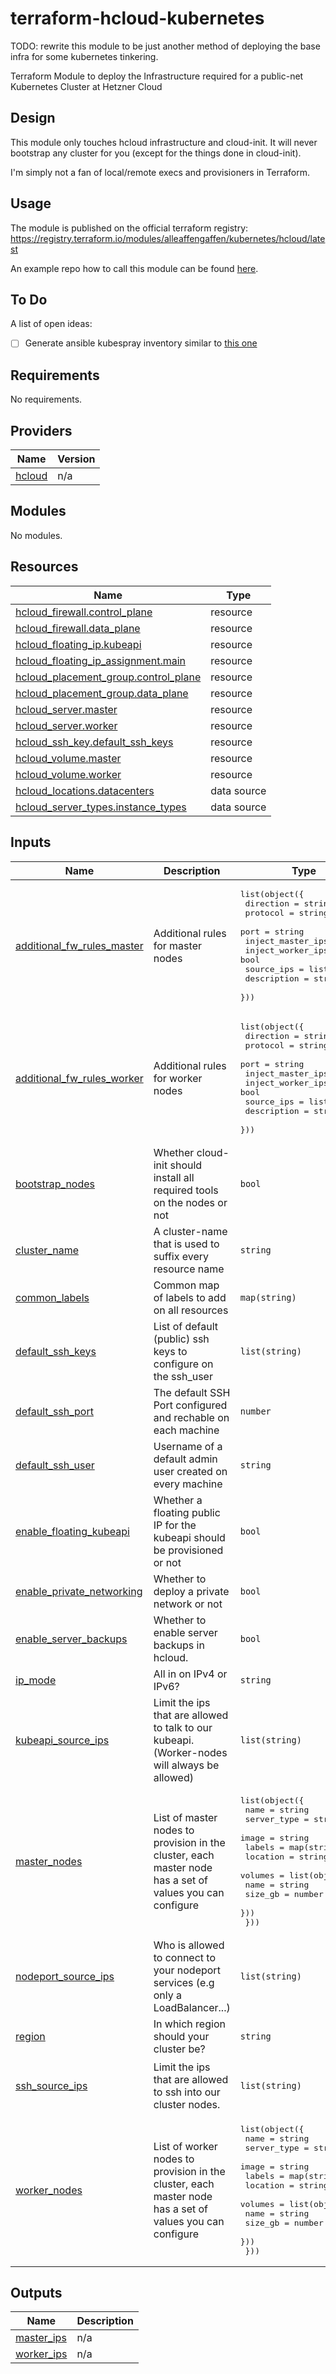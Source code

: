 # terraform-hcloud-kubernetes

TODO: rewrite this module to be just another method of deploying the base infra for some kubernetes tinkering.

Terraform Module to deploy the Infrastructure required for a public-net Kubernetes Cluster at Hetzner Cloud

## Design

This module only touches hcloud infrastructure and cloud-init. It will never bootstrap any cluster for you (except for the things done in cloud-init).

I'm simply not a fan of local/remote execs and provisioners in Terraform.

## Usage

The module is published on the official terraform registry: <https://registry.terraform.io/modules/alleaffengaffen/kubernetes/hcloud/latest>

An example repo how to call this module can be found [here](https://github.com/alleaffengaffen/cks_training/blob/main/00_lab_env/kubernetes.tf).

## To Do

A list of open ideas:

- [ ] Generate ansible kubespray inventory similar to [this one](https://github.com/kubernetes-sigs/kubespray/blob/master/contrib/terraform/hetzner/modules/kubernetes-cluster/templates/cloud-init.tmpl)

<!-- BEGIN_TF_DOCS -->
## Requirements

No requirements.

## Providers

| Name | Version |
|------|---------|
| <a name="provider_hcloud"></a> [hcloud](#provider\_hcloud) | n/a |

## Modules

No modules.

## Resources

| Name | Type |
|------|------|
| [hcloud_firewall.control_plane](https://registry.terraform.io/providers/hetznercloud/hcloud/latest/docs/resources/firewall) | resource |
| [hcloud_firewall.data_plane](https://registry.terraform.io/providers/hetznercloud/hcloud/latest/docs/resources/firewall) | resource |
| [hcloud_floating_ip.kubeapi](https://registry.terraform.io/providers/hetznercloud/hcloud/latest/docs/resources/floating_ip) | resource |
| [hcloud_floating_ip_assignment.main](https://registry.terraform.io/providers/hetznercloud/hcloud/latest/docs/resources/floating_ip_assignment) | resource |
| [hcloud_placement_group.control_plane](https://registry.terraform.io/providers/hetznercloud/hcloud/latest/docs/resources/placement_group) | resource |
| [hcloud_placement_group.data_plane](https://registry.terraform.io/providers/hetznercloud/hcloud/latest/docs/resources/placement_group) | resource |
| [hcloud_server.master](https://registry.terraform.io/providers/hetznercloud/hcloud/latest/docs/resources/server) | resource |
| [hcloud_server.worker](https://registry.terraform.io/providers/hetznercloud/hcloud/latest/docs/resources/server) | resource |
| [hcloud_ssh_key.default_ssh_keys](https://registry.terraform.io/providers/hetznercloud/hcloud/latest/docs/resources/ssh_key) | resource |
| [hcloud_volume.master](https://registry.terraform.io/providers/hetznercloud/hcloud/latest/docs/resources/volume) | resource |
| [hcloud_volume.worker](https://registry.terraform.io/providers/hetznercloud/hcloud/latest/docs/resources/volume) | resource |
| [hcloud_locations.datacenters](https://registry.terraform.io/providers/hetznercloud/hcloud/latest/docs/data-sources/locations) | data source |
| [hcloud_server_types.instance_types](https://registry.terraform.io/providers/hetznercloud/hcloud/latest/docs/data-sources/server_types) | data source |

## Inputs

| Name | Description | Type | Default | Required |
|------|-------------|------|---------|:--------:|
| <a name="input_additional_fw_rules_master"></a> [additional\_fw\_rules\_master](#input\_additional\_fw\_rules\_master) | Additional rules for master nodes | <pre>list(object({<br>    direction         = string<br>    protocol          = string<br>    port              = string<br>    inject_master_ips = bool<br>    inject_worker_ips = bool<br>    source_ips        = list(string)<br>    description       = string<br>  }))</pre> | `[]` | no |
| <a name="input_additional_fw_rules_worker"></a> [additional\_fw\_rules\_worker](#input\_additional\_fw\_rules\_worker) | Additional rules for worker nodes | <pre>list(object({<br>    direction         = string<br>    protocol          = string<br>    port              = string<br>    inject_master_ips = bool<br>    inject_worker_ips = bool<br>    source_ips        = list(string)<br>    description       = string<br>  }))</pre> | `[]` | no |
| <a name="input_bootstrap_nodes"></a> [bootstrap\_nodes](#input\_bootstrap\_nodes) | Whether cloud-init should install all required tools on the nodes or not | `bool` | `false` | no |
| <a name="input_cluster_name"></a> [cluster\_name](#input\_cluster\_name) | A cluster-name that is used to suffix every resource name | `string` | n/a | yes |
| <a name="input_common_labels"></a> [common\_labels](#input\_common\_labels) | Common map of labels to add on all resources | `map(string)` | `{}` | no |
| <a name="input_default_ssh_keys"></a> [default\_ssh\_keys](#input\_default\_ssh\_keys) | List of default (public) ssh keys to configure on the ssh\_user | `list(string)` | n/a | yes |
| <a name="input_default_ssh_port"></a> [default\_ssh\_port](#input\_default\_ssh\_port) | The default SSH Port configured and rechable on each machine | `number` | `22` | no |
| <a name="input_default_ssh_user"></a> [default\_ssh\_user](#input\_default\_ssh\_user) | Username of a default admin user created on every machine | `string` | `"ansible"` | no |
| <a name="input_enable_floating_kubeapi"></a> [enable\_floating\_kubeapi](#input\_enable\_floating\_kubeapi) | Whether a floating public IP for the kubeapi should be provisioned or not | `bool` | `false` | no |
| <a name="input_enable_private_networking"></a> [enable\_private\_networking](#input\_enable\_private\_networking) | Whether to deploy a private network or not | `bool` | `false` | no |
| <a name="input_enable_server_backups"></a> [enable\_server\_backups](#input\_enable\_server\_backups) | Whether to enable server backups in hcloud. | `bool` | `false` | no |
| <a name="input_ip_mode"></a> [ip\_mode](#input\_ip\_mode) | All in on IPv4 or IPv6? | `string` | `"ipv6"` | no |
| <a name="input_kubeapi_source_ips"></a> [kubeapi\_source\_ips](#input\_kubeapi\_source\_ips) | Limit the ips that are allowed to talk to our kubeapi. (Worker-nodes will always be allowed) | `list(string)` | <pre>[<br>  "0.0.0.0/0",<br>  "::/0"<br>]</pre> | no |
| <a name="input_master_nodes"></a> [master\_nodes](#input\_master\_nodes) | List of master nodes to provision in the cluster, each master node has a set of values you can configure | <pre>list(object({<br>    name        = string<br>    server_type = string<br>    image       = string<br>    labels      = map(string)<br>    location    = string<br>    volumes = list(object({<br>      name    = string<br>      size_gb = number<br>    }))<br>  }))</pre> | <pre>[<br>  {<br>    "image": "ubuntu-22.04",<br>    "labels": {},<br>    "location": "hel1",<br>    "name": "master-0",<br>    "server_type": "cpx11",<br>    "volumes": []<br>  }<br>]</pre> | no |
| <a name="input_nodeport_source_ips"></a> [nodeport\_source\_ips](#input\_nodeport\_source\_ips) | Who is allowed to connect to your nodeport services (e.g only a LoadBalancer...) | `list(string)` | <pre>[<br>  "0.0.0.0/0",<br>  "::/0"<br>]</pre> | no |
| <a name="input_region"></a> [region](#input\_region) | In which region should your cluster be? | `string` | n/a | yes |
| <a name="input_ssh_source_ips"></a> [ssh\_source\_ips](#input\_ssh\_source\_ips) | Limit the ips that are allowed to ssh into our cluster nodes. | `list(string)` | <pre>[<br>  "0.0.0.0/0",<br>  "::/0"<br>]</pre> | no |
| <a name="input_worker_nodes"></a> [worker\_nodes](#input\_worker\_nodes) | List of worker nodes to provision in the cluster, each master node has a set of values you can configure | <pre>list(object({<br>    name        = string<br>    server_type = string<br>    image       = string<br>    labels      = map(string)<br>    location    = string<br>    volumes = list(object({<br>      name    = string<br>      size_gb = number<br>    }))<br>  }))</pre> | <pre>[<br>  {<br>    "image": "ubuntu-22.04",<br>    "labels": {},<br>    "location": "nbg1",<br>    "name": "worker-0",<br>    "server_type": "cpx31",<br>    "volumes": []<br>  }<br>]</pre> | no |

## Outputs

| Name | Description |
|------|-------------|
| <a name="output_master_ips"></a> [master\_ips](#output\_master\_ips) | n/a |
| <a name="output_worker_ips"></a> [worker\_ips](#output\_worker\_ips) | n/a |
<!-- END_TF_DOCS -->